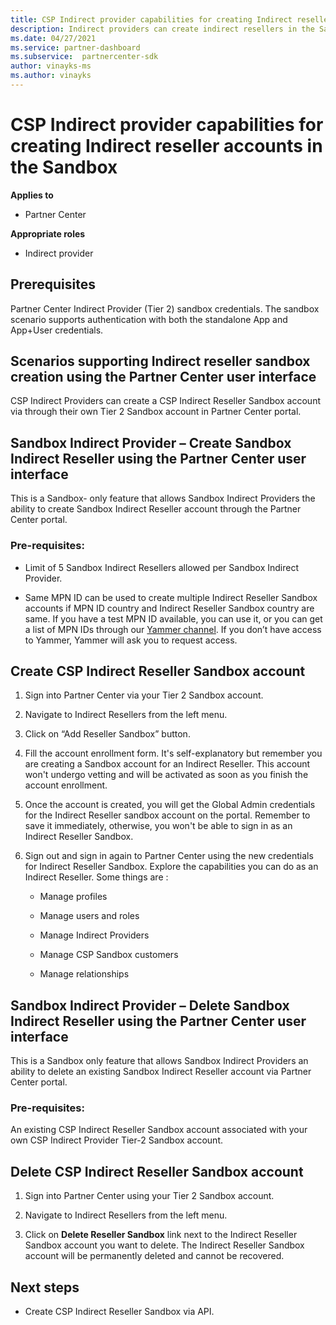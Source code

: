 ```yaml
---
title: CSP Indirect provider capabilities for creating Indirect reseller accounts in the Sandbox
description: Indirect providers can create indirect resellers in the Sandbox for test purposes.
ms.date: 04/27/2021
ms.service: partner-dashboard
ms.subservice:  partnercenter-sdk
author: vinayks-ms
ms.author: vinayks
---
```


# CSP Indirect provider capabilities for creating Indirect reseller accounts in the Sandbox

**Applies to**

- Partner Center

**Appropriate roles**

- Indirect provider

## Prerequisites 

Partner Center Indirect Provider (Tier 2) sandbox credentials. The sandbox scenario supports authentication with both the standalone App and App+User credentials. 
 

## Scenarios supporting Indirect reseller sandbox creation using the Partner Center user interface 

CSP Indirect Providers can create a CSP Indirect Reseller Sandbox account via through their own Tier 2 Sandbox account in Partner Center portal.

## Sandbox Indirect Provider – Create Sandbox Indirect Reseller using the Partner Center user interface 

 This is a Sandbox- only feature that allows Sandbox Indirect Providers the ability to create Sandbox Indirect Reseller account through the Partner Center portal.

### Pre-requisites:

- Limit of 5 Sandbox Indirect Resellers allowed per Sandbox Indirect Provider. 

- Same MPN ID can be used to create multiple Indirect Reseller Sandbox accounts if MPN ID country and Indirect Reseller Sandbox country are same. If you have a test MPN ID available, you can use it, or you can get a list of MPN IDs through our [Yammer channel]( https://www.yammer.com/cloudpartnercommunity/#/files/929991598080 ). If you don’t have access to Yammer, Yammer will ask you to request access. 

## Create CSP Indirect Reseller Sandbox account

1. Sign into Partner Center via your Tier 2 Sandbox account. 

2. Navigate to Indirect Resellers from the left menu. 

3. Click on “Add Reseller Sandbox” button. 

4. Fill the account enrollment form. It's self-explanatory but remember you are creating a Sandbox account for an Indirect Reseller. 
This account won't undergo vetting and will be activated as soon as you finish the account enrollment.  

5. Once the account is created, you will get the Global Admin credentials for the Indirect Reseller sandbox account on the portal. Remember to save it immediately,  otherwise, you won't be able to sign in as an Indirect Reseller Sandbox. 

6. Sign out and sign in again to Partner Center using the new credentials for Indirect Reseller Sandbox. Explore the capabilities you can do as an Indirect Reseller. Some things are :  

    - Manage profiles  

    - Manage users and roles 

    - Manage Indirect Providers 

    - Manage CSP Sandbox customers 

    - Manage relationships
    
     
## Sandbox Indirect Provider – Delete Sandbox Indirect Reseller using the Partner Center user interface

 This is a Sandbox only feature that allows Sandbox Indirect Providers an ability to delete an existing Sandbox Indirect Reseller account via Partner Center portal. 

### Pre-requisites: 

An existing CSP Indirect Reseller Sandbox account associated with your own CSP Indirect Provider Tier-2 Sandbox account.  
 

## Delete CSP Indirect Reseller Sandbox account

1. Sign into Partner Center using your Tier 2 Sandbox account. 

2. Navigate to Indirect Resellers from the left menu. 

3. Click on **Delete Reseller Sandbox** link next to the Indirect Reseller Sandbox account you want to delete. The Indirect Reseller Sandbox account will be permanently deleted and cannot be recovered. 

## Next steps 

- Create CSP Indirect Reseller Sandbox via API.  
 

 